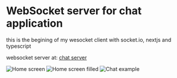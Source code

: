 # WebSocket server for chat application

this is the begining of my wesocket client with socket.io, nextjs and typescript

websocket server at: [chat server](https://github.com/juancortelezzi/websocket-chat-server)

![Home screen](https://github.com/juancortelezzi/websocket-chat-server/github-assets/HomeScreen.png)
![Home screen filled](https://github.com/juancortelezzi/websocket-chat-server/github-assets/HomeScreenFilled.png)
![Chat example](https://github.com/juancortelezzi/websocket-chat-server/github-assets/Chat.png)
